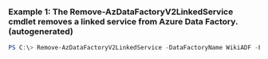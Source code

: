 ### Example 1: The Remove-AzDataFactoryV2LinkedService cmdlet removes a linked service from Azure Data Factory. (autogenerated)
```powershell
PS C:\> Remove-AzDataFactoryV2LinkedService -DataFactoryName WikiADF -Force  -Name LinkedServiceTest -ResourceGroupName ADF
```

